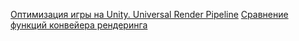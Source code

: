 [Оптимизация игры на Unity. Universal Render Pipeline](https://www.youtube.com/watch?v=U151w-soQBg&t=64s&ab_channel=NightTrainCode)
[Сравнение функций конвейера рендеринга](https://docs.unity3d.com/2022.1/Documentation/Manual/render-pipelines-feature-comparison.html#lighting)
